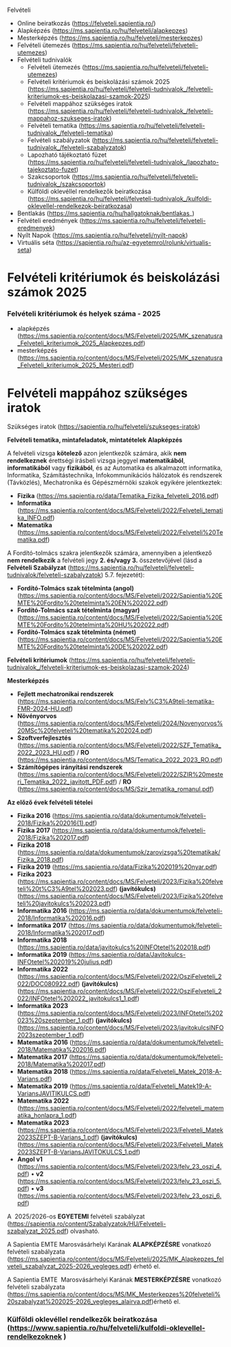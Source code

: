 
Felvételi
  * Online beiratkozás (https://felveteli.sapientia.ro/)
  * Alapképzés (https://ms.sapientia.ro/hu/felveteli/alapkepzes)
  * Mesterképzés (https://ms.sapientia.ro/hu/felveteli/mesterkepzes)
  * Felvételi ütemezés (https://ms.sapientia.ro/hu/felveteli/felveteli-utemezes)
  * Felvételi tudnivalók
    - Felvételi ütemezés (https://ms.sapientia.ro/hu/felveteli/felveteli-utemezes)
    - Felvételi kritériumok és beiskolázási számok 2025 (https://ms.sapientia.ro/hu/felveteli/felveteli-tudnivalok_/felveteli-kriteriumok-es-beiskolazasi-szamok-2025)
    - Felvételi mappához szükséges iratok (https://ms.sapientia.ro/hu/felveteli/felveteli-tudnivalok_/felveteli-mappahoz-szukseges-iratok)
    - Felvételi tematika (https://ms.sapientia.ro/hu/felveteli/felveteli-tudnivalok_/felveteli-tematika)
    - Felvételi szabályzatok (https://ms.sapientia.ro/hu/felveteli/felveteli-tudnivalok_/felveteli-szabalyzatok)
    - Lapozható tájékoztató füzet (https://ms.sapientia.ro/hu/felveteli/felveteli-tudnivalok_/lapozhato-tajekoztato-fuzet)
    - Szakcsoportok (https://ms.sapientia.ro/hu/felveteli/felveteli-tudnivalok_/szakcsoportok)
    - Külföldi oklevéllel rendelkezők beiratkozása (https://ms.sapientia.ro/hu/felveteli/felveteli-tudnivalok_/kulfoldi-oklevellel-rendelkezok-beiratkozasa)
  * Bentlakás (https://ms.sapientia.ro/hu/hallgatoknak/bentlakas_)
  * Felvételi eredmények (https://ms.sapientia.ro/hu/felveteli/felveteli-eredmenyek)
  * Nyílt Napok (https://ms.sapientia.ro/hu/felveteli/nyilt-napok)
  * Virtuális séta (https://sapientia.ro/hu/az-egyetemrol/rolunk/virtualis-seta)

# Felvételi kritériumok és beiskolázási számok 2025

### Felvételi kritériumok és helyek száma - 2025

- alapképzés (https://ms.sapientia.ro/content/docs/MS/Felveteli/2025/MK_szenatusra_Felveteli_kriteriumok_2025_Alapkepzes.pdf)
- mesterképzés (https://ms.sapientia.ro/content/docs/MS/Felveteli/2025/MK_szenatusra_Felveteli_kriteriumok_2025_Mesteri.pdf)

# Felvételi mappához szükséges iratok

Szükséges iratok (https://sapientia.ro/hu/felveteli/szukseges-iratok)

**Felvételi tematika, mintafeladatok, mintatételek**
**Alapképzés**

A felvételi vizsga **kötelező** azon jelentkezők számára, akik **nem rendelkeznek** érettségi írásbeli vizsga jeggyel **matematikából**, **informatikából** vagy **fizikából**, és az Automatika és alkalmazott informatika, Informatika, Számítástechnika, Infokommunikációs hálózatok és rendszerek (Távközlés), Mechatronika és Gépészmérnöki szakok egyikére jelentkeztek:

* **Fizika** (https://ms.sapientia.ro/data/Tematika_Fizika_felveteli_2016.pdf)
* **Informatika** (https://ms.sapientia.ro/content/docs/MS/Felveteli/2022/Felveteli_tematika_INFO.pdf)
* **Matematika** (https://ms.sapientia.ro/content/docs/MS/Felveteli/2022/Felveteli%20Tematika.pdf)

A Fordító-tolmács szakra jelentkezők számára, amennyiben a jelentkező **nem rendelkezik** a felvételi jegy **2. és/vagy 3.** összetevőjével (lásd a **Felvételi Szabályzat** (https://ms.sapientia.ro/hu/felveteli/felveteli-tudnivalok/felveteli-szabalyzatok) 5.7. fejezetét):

* **Fordító-Tolmács szak tételminta (angol)** (https://ms.sapientia.ro/content/docs/MS/Felveteli/2022/Sapientia%20EMTE%20Fordito%20tetelminta%20EN%202022.pdf)
* **Fordító-Tolmács szak tételminta (magyar)** (https://ms.sapientia.ro/content/docs/MS/Felveteli/2022/Sapientia%20EMTE%20Fordito%20tetelminta%20HU%202022.pdf)
* **Fordító-Tolmács szak tételminta (német)** (https://ms.sapientia.ro/content/docs/MS/Felveteli/2022/Sapientia%20EMTE%20Fordito%20tetelminta%20DE%202022.pdf)

**Felvételi kritériumok** (https://ms.sapientia.ro/hu/felveteli/felveteli-tudnivalok_/felveteli-kriteriumok-es-beiskolazasi-szamok-2024)



**Mesterképzés**

* **Fejlett mechatronikai rendszerek** (https://ms.sapientia.ro/content/docs/MS/Felv%C3%A9teli-tematika-FMR-2024-HU.pdf)
* **Növényorvos** (https://ms.sapientia.ro/content/docs/MS/Felveteli/2024/Novenyorvos%20MSc%20felveteli%20tematika%202024.pdf)
* **Szoftverfejlesztés** (https://ms.sapientia.ro/content/docs/MS/Felveteli/2022/SZF_Tematika_2022_2023_HU.pdf) / **RO** (https://ms.sapientia.ro/content/docs/MS/Tematica_2022_2023_RO.pdf)
* **Számítógépes irányítási rendszerek** (https://ms.sapientia.ro/content/docs/MS/Felveteli/2022/SZIR%20mesteri_Tematika_2022_javitott_PDF.pdf) / **RO** (https://ms.sapientia.ro/content/docs/MS/Szir_tematika_romanul.pdf)



**Az előző évek felvételi tételei**

* **Fizika 2016** (https://ms.sapientia.ro/data/dokumentumok/felveteli-2018/Fizika%202016(1).pdf)
* **Fizika 2017** (https://ms.sapientia.ro/data/dokumentumok/felveteli-2018/Fizika%202017.pdf)
* **Fizika 2018** (https://ms.sapientia.ro/data/dokumentumok/zarovizsga%20tematikak/Fizika_2018.pdf)
* **Fizika 2019** (https://ms.sapientia.ro/data/Fizika%202019%20nyar.pdf)
* **Fizika 2023** (https://ms.sapientia.ro/content/docs/MS/Felveteli/2023/Fizika%20felveteli%20t%C3%A9tel%202023.pdf) **(javítókulcs)** (https://ms.sapientia.ro/content/docs/MS/Felveteli/2023/Fizika%20felveteli%20javitokulcs%202023.pdf)
* **Informatika 2016** (https://ms.sapientia.ro/data/dokumentumok/felveteli-2018/Informatika%202016.pdf)
* **Informatika 2017** (https://ms.sapientia.ro/data/dokumentumok/felveteli-2018/Informatika%202017.pdf)
* **Informatika 2018** (https://ms.sapientia.ro/data/javitokulcs%20INFOtetel%202018.pdf)
* **Informatika 2019** (https://ms.sapientia.ro/data/Javitokulcs-INFOtetel%202019%20julius.pdf)
* **Informatika 2022** (https://ms.sapientia.ro/content/docs/MS/Felveteli/2022/OsziFelveteli_2022/DOC080922.pdf) **(javítókulcs)** (https://ms.sapientia.ro/content/docs/MS/Felveteli/2022/OsziFelveteli_2022/INFOtetel%202022_javitokulcs1_1.pdf)
* **Informatika 2023** (https://ms.sapientia.ro/content/docs/MS/Felveteli/2023/INFOtetel%202023%20szeptember_1.pdf) **(javítókulcs)** (https://ms.sapientia.ro/content/docs/MS/Felveteli/2023/javitokulcsINFO2023szeptember_1.pdf)
* **Matematika 2016** (https://ms.sapientia.ro/data/dokumentumok/felveteli-2018/Matematika%202016.pdf)
* **Matematika 2017** (https://ms.sapientia.ro/data/dokumentumok/felveteli-2018/Matematika%202017.pdf)
* **Matematika 2018** (https://ms.sapientia.ro/data/Felveteli_Matek_2018-A-Varians.pdf)
* **Matematika 2019** (https://ms.sapientia.ro/data/Felveteli_Matek19-A-VariansJAVITIKULCS.pdf)
* **Matematika 2022** (https://ms.sapientia.ro/content/docs/MS/Felveteli/2022/felveteli_matematika_honlapra_1.pdf)
* **Matematika 2023** (https://ms.sapientia.ro/content/docs/MS/Felveteli/2023/Felveteli_Matek2023SZEPT-B-Varians_1.pdf) **(javítókulcs)** (https://ms.sapientia.ro/content/docs/MS/Felveteli/2023/Felveteli_Matek2023SZEPT-B-VariansJAVITOKULCS_1.pdf)
* **Angol v1** (https://ms.sapientia.ro/content/docs/MS/Felveteli/2023/felv_23_oszi_4.pdf) • **v2** (https://ms.sapientia.ro/content/docs/MS/Felveteli/2023/felv_23_oszi_5.pdf) • **v3** (https://ms.sapientia.ro/content/docs/MS/Felveteli/2023/felv_23_oszi_6.pdf)

A  2025/2026-os **EGYETEMI** felvételi szabályzat (https://sapientia.ro/content/Szabalyzatok/HU/Felveteli-szabalyzat_2025.pdf) olvasható.

A Sapientia EMTE Marosvásárhelyi Karának **ALAPKÉPZÉSRE** vonatkozó felvételi szabályzata  (https://ms.sapientia.ro/content/docs/MS/Felveteli/2025/MK_Alapkepzes_felveteli_szabalyzat_2025-2026_vegleges.pdf) érhető el.

A Sapientia EMTE  Marosvásárhelyi Karának **MESTERKÉPZÉSRE** vonatkozó felvételi szabályzata (https://ms.sapientia.ro/content/docs/MS/MK_Mesterkepzes%20felveteli%20szabalyzat%202025-2026_vegleges_alairva.pdf)érhető el.

### Külföldi oklevéllel rendelkezők beiratkozása (https://www.sapientia.ro/hu/felveteli/kulfoldi-oklevellel-rendelkezoknek )
